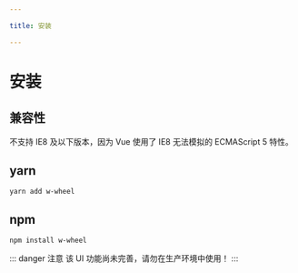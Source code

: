 ```yaml
---

title: 安装

---
```

# 安装

## 兼容性
不支持 IE8 及以下版本，因为 Vue 使用了 IE8 无法模拟的 ECMAScript 5 特性。

## yarn

```
yarn add w-wheel 
```

## npm

``` 
npm install w-wheel       
```

::: danger 注意
该 UI 功能尚未完善，请勿在生产环境中使用！
:::